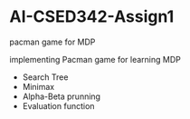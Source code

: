 # AI-CSED342-Assign1
pacman game for MDP

implementing Pacman game for learning MDP
- Search Tree
- Minimax  
- Alpha-Beta prunning 
- Evaluation function
